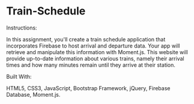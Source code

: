 # Train-Schedule

Instructions:

In this assignment, you'll create a train schedule application that incorporates Firebase to host arrival and departure data. Your app will retrieve and manipulate this information with Moment.js. This website will provide up-to-date information about various trains, namely their arrival times and how many minutes remain until they arrive at their station.


Built With:

HTML5,
CSS3,
JavaScript,
Bootstrap Framework,
jQuery,
Firebase Database,
Moment.js.
